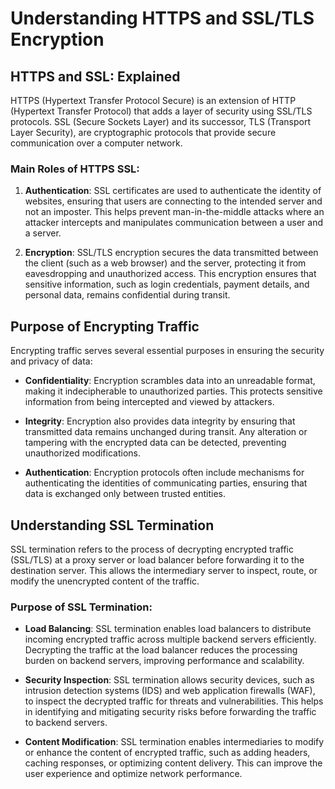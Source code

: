 # Understanding HTTPS and SSL/TLS Encryption

## HTTPS and SSL: Explained

HTTPS (Hypertext Transfer Protocol Secure) is an extension of HTTP (Hypertext Transfer Protocol) that adds a layer of security using SSL/TLS protocols. SSL (Secure Sockets Layer) and its successor, TLS (Transport Layer Security), are cryptographic protocols that provide secure communication over a computer network.

### Main Roles of HTTPS SSL:

1. **Authentication**: SSL certificates are used to authenticate the identity of websites, ensuring that users are connecting to the intended server and not an imposter. This helps prevent man-in-the-middle attacks where an attacker intercepts and manipulates communication between a user and a server.

2. **Encryption**: SSL/TLS encryption secures the data transmitted between the client (such as a web browser) and the server, protecting it from eavesdropping and unauthorized access. This encryption ensures that sensitive information, such as login credentials, payment details, and personal data, remains confidential during transit.

## Purpose of Encrypting Traffic

Encrypting traffic serves several essential purposes in ensuring the security and privacy of data:

- **Confidentiality**: Encryption scrambles data into an unreadable format, making it indecipherable to unauthorized parties. This protects sensitive information from being intercepted and viewed by attackers.

- **Integrity**: Encryption also provides data integrity by ensuring that transmitted data remains unchanged during transit. Any alteration or tampering with the encrypted data can be detected, preventing unauthorized modifications.

- **Authentication**: Encryption protocols often include mechanisms for authenticating the identities of communicating parties, ensuring that data is exchanged only between trusted entities.

## Understanding SSL Termination

SSL termination refers to the process of decrypting encrypted traffic (SSL/TLS) at a proxy server or load balancer before forwarding it to the destination server. This allows the intermediary server to inspect, route, or modify the unencrypted content of the traffic.

### Purpose of SSL Termination:

- **Load Balancing**: SSL termination enables load balancers to distribute incoming encrypted traffic across multiple backend servers efficiently. Decrypting the traffic at the load balancer reduces the processing burden on backend servers, improving performance and scalability.

- **Security Inspection**: SSL termination allows security devices, such as intrusion detection systems (IDS) and web application firewalls (WAF), to inspect the decrypted traffic for threats and vulnerabilities. This helps in identifying and mitigating security risks before forwarding the traffic to backend servers.

- **Content Modification**: SSL termination enables intermediaries to modify or enhance the content of encrypted traffic, such as adding headers, caching responses, or optimizing content delivery. This can improve the user experience and optimize network performance.

